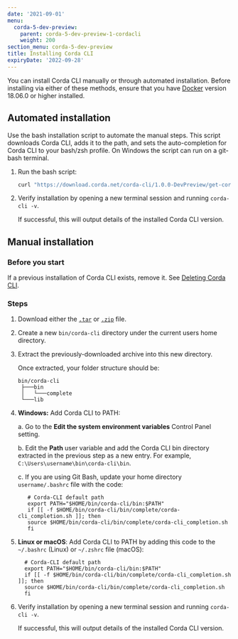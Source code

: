 ```yaml
---
date: '2021-09-01'
menu:
  corda-5-dev-preview:
    parent: corda-5-dev-preview-1-cordacli
    weight: 200
section_menu: corda-5-dev-preview
title: Installing Corda CLI
expiryDate: '2022-09-28'
---
```


You can install Corda CLI manually or through automated installation. Before installing via either of these methods, ensure that you have [Docker](https://www.docker.com/) version 18.06.0 or higher installed.

## Automated installation

Use the bash installation script to automate the manual steps. This script downloads Corda CLI, adds it to the path, and sets the
auto-completion for Corda CLI to your bash/zsh profile. On Windows the script can run on a git-bash terminal.

1. Run the bash script:

   ```Bash
   curl "https://download.corda.net/corda-cli/1.0.0-DevPreview/get-corda-cli.sh" | bash
   ```

2. Verify installation by opening a new terminal session and running `corda-cli -v`.

   If successful, this will output details of the installed Corda CLI version.

## Manual installation

### Before you start

If a previous installation of Corda CLI exists, remove it. See [Deleting Corda CLI](../../../../../en/platform/corda/5.0-dev-preview-1/corda-cli/deleting-corda-cli.md).

### Steps

1. Download either the <a href="https://download.corda.net/corda-cli/1.0.0-DevPreview/corda-cli.tar">`.tar`</a> or <a href="https://download.corda.net/corda-cli/1.0.0-DevPreview/corda-cli.zip">`.zip`</a> file.

2. Create a new `bin/corda-cli` directory under the current users home directory.

3. Extract the previously-downloaded archive into this new directory.

   Once extracted, your folder structure should be:

     ```text
     bin/corda-cli
      ├───bin
      │   └───complete
      └───lib
      ```
4. **Windows:** Add Corda CLI to PATH:

   a. Go to the **Edit the system environment variables** Control Panel setting.

   b. Edit the **Path** user variable and add the Corda CLI bin directory extracted in the previous step as a new entry. For example, `C:\Users\username\bin\corda-cli\bin`.

   c. If you are using Git Bash, update your home directory `username/.bashrc` file with the code:

   ```shell
      # Corda-CLI default path
      export PATH="$HOME/bin/corda-cli/bin:$PATH"
      if [[ -f $HOME/bin/corda-cli/bin/complete/corda-cli_completion.sh ]]; then
      source $HOME/bin/corda-cli/bin/complete/corda-cli_completion.sh
      fi
   ```

5. **Linux or macOS**: Add Corda CLI to PATH by adding this code to the `~/.bashrc` (Linux) or `~/.zshrc` file (macOS):

    ```shell
      # Corda-CLI default path
      export PATH="$HOME/bin/corda-cli/bin:$PATH"
      if [[ -f $HOME/bin/corda-cli/bin/complete/corda-cli_completion.sh ]]; then
      source $HOME/bin/corda-cli/bin/complete/corda-cli_completion.sh
      fi
    ```

6. Verify installation by opening a new terminal session and running `corda-cli -v`.

   If successful, this will output details of the installed Corda CLI version.
